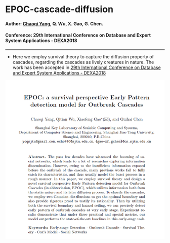 # EPOC-cascade-diffusion
#### Author: <a href="http://chaoqiyang.com">Chaoqi Yang</a>, Q. Wu, X. Gao, G. Chen.
#### Conference: 29th International Conference on Database and Expert System Applications - DEXA2018
---
- Here we employ survival theory to capture the diffusion property of cascades, regarding the cascades as lively creatures in nature. The work has been accepted in <a href="http://www.dexa.org/accepted_papers/678">29th International Conference on Database and Expert System Applications - DEXA2018</a>
<img src="abstract.png">


